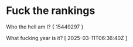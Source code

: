 # Fuck the rankings

Who the hell am I?
{ 15449297 }

What fucking year is it?
[ 2025-03-11T06:36:40Z ]

